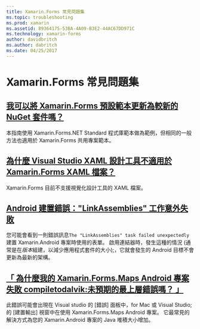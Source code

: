 ```yaml
---
title: Xamarin.Forms 常見問題集
ms.topic: troubleshooting
ms.prod: xamarin
ms.assetid: 89364175-53BA-4A09-B3E2-44AC67DD971C
ms.technology: xamarin-forms
author: davidbritch
ms.author: dabritch
ms.date: 04/25/2017
---
```


# <a name="xamarinforms-frequently-asked-questions"></a>Xamarin.Forms 常見問題集

## <a name="can-i-update-the-xamarinforms-default-template-to-a-newer-nuget-packageupdate-forms-templatemd"></a>[我可以將 Xamarin.Forms 預設範本更新為較新的 NuGet 套件嗎？](update-forms-template.md)
本指南使用 Xamarin.Forms.NET Standard 程式庫範本做為範例，但相同的一般方法也適用於 Xamarin.Forms 共用專案範本。

## <a name="why-doesnt-the-visual-studio-xaml-designer-work-for-xamarinforms-xaml-filesforms-xaml-designermd"></a>[為什麼 Visual Studio XAML 設計工具不適用於 Xamarin.Forms XAML 檔案？](forms-xaml-designer.md)
Xamarin.Forms 目前不支援視覺化設計工具的 XAML 檔案。

## <a name="android-build-error-the-linkassemblies-task-failed-unexpectedlyandroid-linkassemblies-errormd"></a>[Android 建置錯誤："LinkAssemblies" 工作意外失敗](android-linkassemblies-error.md)
您可能會看到一則錯誤訊息`The "LinkAssemblies" task failed unexpectedly`建置 Xamarin.Android 專案時使用的表單。 啟用連結器時，發生這種的情況 (通常是在*版本*組建，以減少應用程式套件的大小);，它就會發生的 Android 目標不會更新為最新的架構。 

## <a name="why-does-my-xamarinformsmaps-android-project-fail-with-compiletodalvik--unexpected-top-level-errormaps-compiletodalvik-errormd"></a>[「 為什麼我的 Xamarin.Forms.Maps Android 專案失敗 compiletodalvik:未預期的最上層錯誤嗎？ 」](maps-compiletodalvik-error.md)
此錯誤可能會出現在 Visual studio 的 [錯誤] 面板中，for Mac 或 Visual Studio; 的 [建置輸出] 視窗中在使用 Xamarin.Forms.Maps Android 專案。 它最常見的解決方式為您的 Xamarin.Android 專案的 Java 堆積大小增加。
